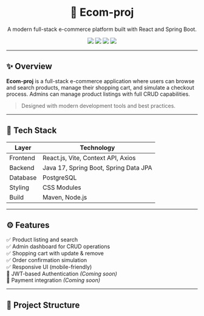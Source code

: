 <h1 align="center">🛒 Ecom-proj</h1>
<p align="center">
  A modern full-stack e-commerce platform built with React and Spring Boot.
</p>

<p align="center">
  <img src="https://img.shields.io/badge/Frontend-React-blue?style=for-the-badge" />
  <img src="https://img.shields.io/badge/Backend-SpringBoot-brightgreen?style=for-the-badge" />
  <img src="https://img.shields.io/badge/Database-PostgreSQL-blue?style=for-the-badge" />
  <img src="https://img.shields.io/badge/License-MIT-yellow?style=for-the-badge" />
</p>

---

## ✨ Overview

**Ecom-proj** is a full-stack e-commerce application where users can browse and search products, manage their shopping cart, and simulate a checkout process. Admins can manage product listings with full CRUD capabilities.

> Designed with modern development tools and best practices.

---

## 🚀 Tech Stack

| Layer     | Technology                                |
|-----------|--------------------------------------------|
| Frontend  | React.js, Vite, Context API, Axios         |
| Backend   | Java 17, Spring Boot, Spring Data JPA      |
| Database  | PostgreSQL                                 |
| Styling   | CSS Modules                                |
| Build     | Maven, Node.js                             |

---

## ⚙️ Features

✅ Product listing and search  
✅ Admin dashboard for CRUD operations  
✅ Shopping cart with update & remove  
✅ Order confirmation simulation  
✅ Responsive UI (mobile-friendly)  
🚧 JWT-based Authentication *(Coming soon)*  
🚧 Payment integration *(Coming soon)*

---

## 📁 Project Structure

